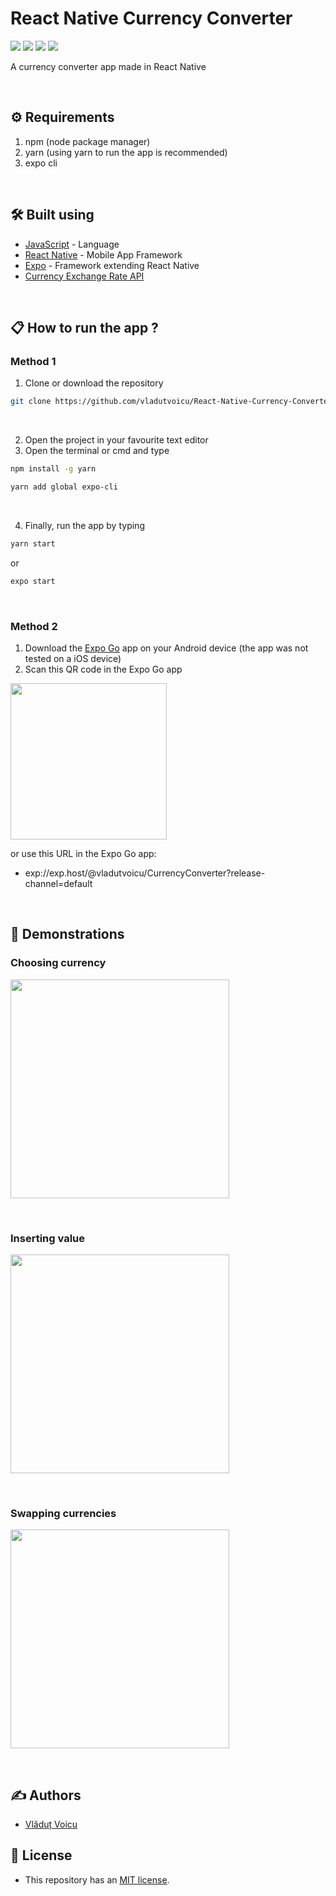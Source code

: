 # React Native Currency Converter

[![](https://img.shields.io/static/v1?label=React%20Native&message=0.69.1&color=blue&logo=react)](https://reactnative.dev) 
[![](https://img.shields.io/static/v1?label=Yarn&message=1.22.18&color=blue&logo=yarn)](https://yarnpkg.com) 
[![](https://img.shields.io/static/v1?label=Node.js&message=16.15.0&color=darkgreen&logo=node.js)](https://nodejs.org/en/) 
[![](https://img.shields.io/static/v1?label=Expo&message=5.4.3&color=white&logo=expo)](https://expo.dev)

A currency converter app made in React Native

&nbsp;

## :gear: Requirements

  1. npm (node package manager)
  2. yarn (using yarn to run the app is recommended)
  3. expo cli

&nbsp;

## :hammer_and_wrench: Built using

- [JavaScript](https://www.javascript.com) - Language
- [React Native](https://reactnative.dev) - Mobile App Framework
- [Expo](https://expo.dev) - Framework extending React Native
- [Currency Exchange Rate API](https://github.com/vladutvoicu/Currency-Exchange-Rate-API)

&nbsp;

## :clipboard: How to run the app ?

### Method 1

  1. Clone or download the repository

```bash
git clone https://github.com/vladutvoicu/React-Native-Currency-Converter.git
```

&nbsp;

  2. Open the project in your favourite text editor
  3. Open the terminal or cmd and type

```bash
npm install -g yarn
```

```bash
yarn add global expo-cli
```

&nbsp;

  4. Finally, run the app by typing

```bash
yarn start
```

or

```bash
expo start
```

&nbsp;

### Method 2

  1. Download the [Expo Go](https://play.google.com/store/apps/details?id=host.exp.exponent&referrer=www) app on your Android device (the app was not tested on a iOS device)
  2. Scan this QR code in the Expo Go app

<img src="https://qr.expo.dev/expo-go?owner=vladutvoicu&slug=CurrencyConverter&releaseChannel=default&host=exp.host" width="250" height="250" />

or use this URL in the Expo Go app:
  - exp://exp.host/@vladutvoicu/CurrencyConverter?release-channel=default

&nbsp;

## :iphone: Demonstrations

### Choosing currency

<img src="https://media0.giphy.com/media/OTcObXQFuNogr2eGLn/giphy.gif" height="350" />

&nbsp;

### Inserting value
<img src="https://media1.giphy.com/media/wTg35TwdSbNIpylaCs/giphy.gif" height="350" />

&nbsp;

### Swapping currencies

<img src="https://media3.giphy.com/media/s5vOkt5nZdlnFpIIdM/giphy.gif" height="350" />

&nbsp;

## :writing_hand: Authors
- [Vlăduț Voicu](https://github.com/vladutvoicu)

## :memo: License
- This repository has an [MIT license](https://github.com/vladutvoicu/React-Native-Currency-Converter/blob/master/LICENSE).
